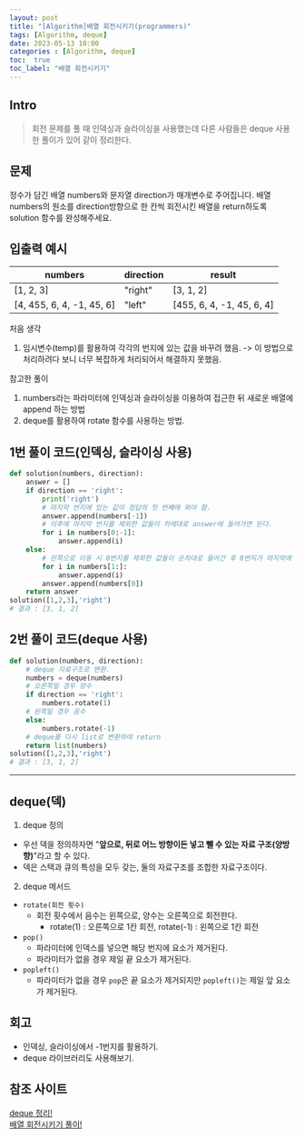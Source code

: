 ```yaml
---
layout: post
title: "[Algorithm]배열 회전시키기(programmers)"
tags: [Algorithm, deque]
date: 2023-05-13 10:00
categories : [Algorithm, deque]
toc:  true
toc_label: "배열 회전시키기"
---
```


## Intro
> 회전 문제를 풀 때 인덱싱과 슬라이싱을 사용했는데 다른 사람들은 deque 사용한 풀이가 있어 같이 정리한다.

## 문제
정수가 담긴 배열 numbers와 문자열 direction가 매개변수로 주어집니다. 배열 numbers의 원소를 direction방향으로 한 칸씩 회전시킨 배열을 return하도록 solution 함수를 완성해주세요.

## 입출력 예시

|numbers|direction|result|
|---|---|---|
|[1, 2, 3]|"right"|[3, 1, 2]|
|[4, 455, 6, 4, -1, 45, 6]|"left"|[455, 6, 4, -1, 45, 6, 4]|


처음 생각
1. 임시변수(temp)를 활용하여 각각의 번지에 있는 값을 바꾸려 했음.
-> 이 방법으로 처리하려다 보니 너무 복잡하게 처리되어서 해결하지 못했음.

참고한 풀이
1. numbers라는 파라미터에 인덱싱과 슬라이싱을 이용하여 접근한 뒤 새로운 배열에 append 하는 방법
2. deque를 활용하여 rotate 함수를 사용하는 방법.


## 1번 풀이 코드(인덱싱, 슬라이싱 사용)
```python
def solution(numbers, direction):
    answer = []
    if direction == 'right':
        print('right')
        # 마지막 번지에 있는 값이 정답의 첫 번째에 와야 함.
        answer.append(numbers[-1])
        # 이후에 마지막 번지를 제외한 값들이 차례대로 answer에 들어가면 된다.
        for i in numbers[0:-1]:
            answer.append(i)
    else:
        # 왼쪽으로 이동 시 0번지를 제외한 값들이 순차대로 들어간 후 0번지가 마지막에 answer에 들어가면 정답.
        for i in numbers[1:]:
            answer.append(i)
        answer.append(numbers[0])
    return answer
solution([1,2,3],'right') 
# 결과 : [3, 1, 2]
```
## 2번 풀이 코드(deque 사용)
```python
def solution(numbers, direction):
    # deque 자료구조로 변환.
    numbers = deque(numbers)
    # 오른쪽일 경우 양수
    if direction == 'right':
        numbers.rotate(1)
    # 왼쪽일 경우 음수
    else:
        numbers.rotate(-1)
    # deque를 다시 list로 변환하여 return
    return list(numbers)
solution([1,2,3],'right') 
# 결과 : [3, 1, 2]
```

- - -
## deque(덱)
1. deque 정의
- 우선 덱을 정의하자면 "**앞으로, 뒤로 어느 방향이든 넣고 뺄 수 있는 자료 구조(양방향)**"라고 할 수 있다.
- 덱은 스택과 큐의 특성을 모두 갖는, 둘의 자료구조를 조합한 자료구조이다.

2. deque 메서드
- `rotate(회전 횟수)`
    - 회전 횟수에서 음수는 왼쪽으로, 양수는 오른쪽으로 회전한다.
        - rotate(1) : 오른쪽으로 1칸 회전, rotate(-1) : 왼쪽으로 1칸 회전
- `pop()`
    - 파라미터에 인덱스를 넣으면 해당 번지에 요소가 제거된다.
    - 파라미터가 없을 경우 제일 끝 요소가 제거된다.
- `popleft()`
    - 파라미터가 없을 경우 `pop`은 끝 요소가 제거되지만 `popleft()`는 제일 앞 요소가 제거된다.


## 회고
- 인덱싱, 슬라이싱에서 -1번지를 활용하기.
- deque 라이브러리도 사용해보기.



## 참조 사이트
[deque 정리!](https://kingofbackend.tistory.com/97)<br>
[배열 회전시키기 풀이!](https://velog.io/@zinu/%ED%94%84%EB%A1%9C%EA%B7%B8%EB%9E%98%EB%A8%B8%EC%8A%A4-%EB%B0%B0%EC%97%B4-%ED%9A%8C%EC%A0%84%EC%8B%9C%ED%82%A4%EA%B8%B0-%ED%8C%8C%EC%9D%B4%EC%8D%AC)